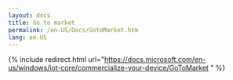 ```yaml
---
layout: docs
title: Go to market
permalink: /en-US/Docs/GotoMarket.htm
lang: en-US
---
```

{% include redirect.html url="https://docs.microsoft.com/en-us/windows/iot-core/commercialize-your-device/GoToMarket " %}
